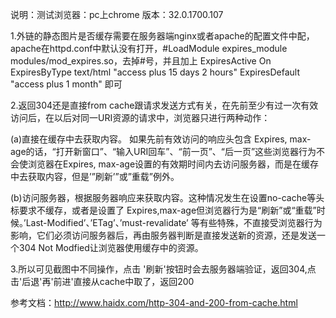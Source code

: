 说明：测试浏览器：pc上chrome  版本：32.0.1700.107


1.外链的静态图片是否缓存需要在服务器端nginx或者apache的配置文件中配，apache在httpd.conf中默认没有打开，#LoadModule expires_module modules/mod_expires.so，去掉#号，并且加上
<IfModule expires_module>
    ExpiresActive On
    ExpiresByType text/html "access plus 15 days 2 hours"
    ExpiresDefault "access plus 1 month"
</IfModule>
即可

2.返回304还是直接from cache跟请求发送方式有关，在先前至少有过一次有效访问后，在以后对同一URI资源的请求中，浏览器只进行两种动作：

(a)直接在缓存中去获取内容。
如果先前有效访问的响应头包含 Expires, max-age的话，“打开新窗口”、“输入URI回车”、“前一页”、“后一页”这些浏览器行为不会使浏览器在Expires, max-age设置的有效期时间内去访问服务器，而是在缓存中去获取内容，但是’”刷新’”或”重载”例外。

(b)访问服务器，根据服务器响应来获取内容。这种情况发生在设置no-cache等头标要求不缓存，或者是设置了 Expires,max-age但浏览器行为是“刷新”或“重载”时候。’Last-Modified’、’ETag’、’must-revalidate’ 等有些特殊，不直接受浏览器行为影响，它们必须访问服务器后，再由服务器判断是直接发送新的资源，还是发送一个304 Not Modfied让浏览器使用缓存中的资源。

3.所以可见截图中不同操作，点击 '刷新'按钮时会去服务器端验证，返回304,点击'后退'再'前进'直接从cache中取了，返回200

参考文档：http://www.haidx.com/http-304-and-200-from-cache.html
